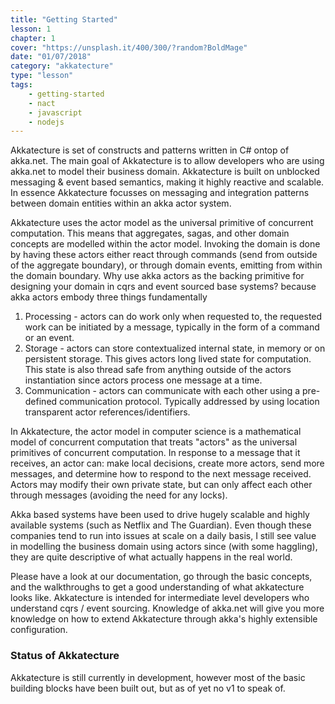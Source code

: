 ```yaml
---
title: "Getting Started"
lesson: 1
chapter: 1
cover: "https://unsplash.it/400/300/?random?BoldMage"
date: "01/07/2018"
category: "akkatecture"
type: "lesson"
tags:
    - getting-started
    - nact
    - javascript
    - nodejs
---
```


Akkatecture is set of constructs and patterns written in C# ontop of akka.net. The main goal of Akkatecture is to allow developers who are using akka.net to model their business domain. Akkatecture is built on unblocked messaging & event based semantics, making it highly reactive and scalable. In essence Akkatecture focusses on messaging and integration patterns between domain entities within an akka actor system.

Akkatecture uses the actor model as the universal primitive of concurrent computation. This means that aggregates, sagas, and other domain concepts are modelled within the actor model. Invoking the domain is done by having these actors either react through commands (send from outside of the aggregate boundary), or through domain events, emitting from within the domain boundary. Why use akka actors as the backing primitive for designing your domain in cqrs and event sourced base systems? because akka actors embody three things fundamentally

1. Processing - actors can do work only when requested to, the requested work can be initiated by a message, typically in the form of a command or an event.
2. Storage - actors can store contextualized internal state, in memory or on persistent storage. This gives actors long lived state for computation. This state is also thread safe from anything outside of the actors instantiation since actors process one message at a time.
3. Communication - actors can communicate with each other using a pre-defined communication protocol. Typically addressed by using location transparent actor references/identifiers.

In Akkatecture, the actor model in computer science is a mathematical model of concurrent computation that treats "actors" as the universal primitives of concurrent computation. In response to a message that it receives, an actor can: make local decisions, create more actors, send more messages, and determine how to respond to the next message received. Actors may modify their own private state, but can only affect each other through messages (avoiding the need for any locks).

Akka based systems have been used to drive hugely scalable and highly available systems (such as Netflix and The Guardian). Even though these companies tend to run into issues at scale on a daily basis, I still see value in modelling the business domain using actors since (with some haggling), they are quite descriptive of what actually happens in the real world.

[//]: # (TODO LINK)
Please have a look at our documentation, go through the basic concepts, and the walkthroughs to get a good understanding of what akkatecture looks like. Akkatecture is intended for intermediate level developers who understand cqrs / event sourcing. Knowledge of akka.net will give you more knowledge on how to extend Akkatecture through akka's highly extensible configuration.

### Status of Akkatecture

Akkatecture is still currently in development, however most of the basic building blocks have been built out, but as of yet no v1 to speak of.